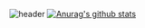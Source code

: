 
![header](https://capsule-render.vercel.app/api?type=slice&color=gradient&text=%20LeeMinJae%20%20&height=200&fontSize=100)
[![Anurag's github stats](https://github-readme-stats.vercel.app/api?username=LeeMinJae-dev&show_icons=true&theme={theme})](https://github.com/LeeMinJae-dev/github-readme-stats)
<!---
LeeMinJae-dev/LeeMinJae-dev is a ✨ special ✨ repository because its `README.md` (this file) appears on your GitHub profile.
You can click the Preview link to take a look at your changes.
--->
